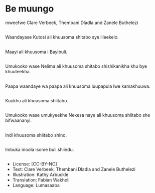 # Be muungo
mweefwe
Clare Verbeek, Thembani
Dladla and Zanele
Buthelezi

##
Waandayase Kutosi ali
khuusoma shitabo sye
lileekelo.


##
Maayi ali khuusoma i
Bayibuli.


##
Umukooko wase Nelima
ali khuusoma shitabo
shishikanikha khu bye
khuuteekha.


##
Paapa waandaye wa
paapa ali khuusoma
luupapula lwe
kamakhuuwa.


##
Kuukhu ali khuusoma
shiitabo.


##
Umukooko wase
umukyeekhe Nekesa
naye ali khuusoma
shiitabo she
bifwaananyi.


##
Indi khuusoma shiitabo
shino.


##
Imbuka inoola isome
buli shiindu.


##
* License: [CC-BY-NC]
* Text: Clare Verbeek, Thembani Dladla and Zanele
Buthelezi
* Illustration: Kathy Arbuckle
* Translation: Fabian Wakholi
* Language: Lumasaaba

